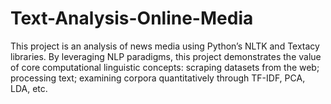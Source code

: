 # Text-Analysis-Online-Media

This project is an analysis of news media using Python’s NLTK and Textacy libraries. By leveraging NLP paradigms, this project demonstrates the value of core computational linguistic concepts: scraping datasets from the web; processing text; examining corpora quantitatively through TF-IDF, PCA, LDA, etc. 
